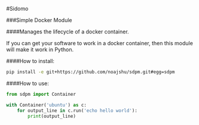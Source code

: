 #Sidomo

###Simple Docker Module

####Manages the lifecycle of a docker container.

If you can get your software to work in a docker container, then this module will make it work in Python.


####How to install:
```bash
pip install -e git+https://github.com/noajshu/sdpm.git#egg=sdpm
```

####How to use:
```python
from sdpm import Container

with Container('ubuntu') as c:
    for output_line in c.run('echo hello world'):
        print(output_line)
```
